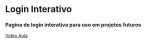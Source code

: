 # Login Interativo
### Pagina de login interativa para uso em projetos futuros
[Video Aula](https://www.youtube.com/watch?v=GtsNZtzZiec)